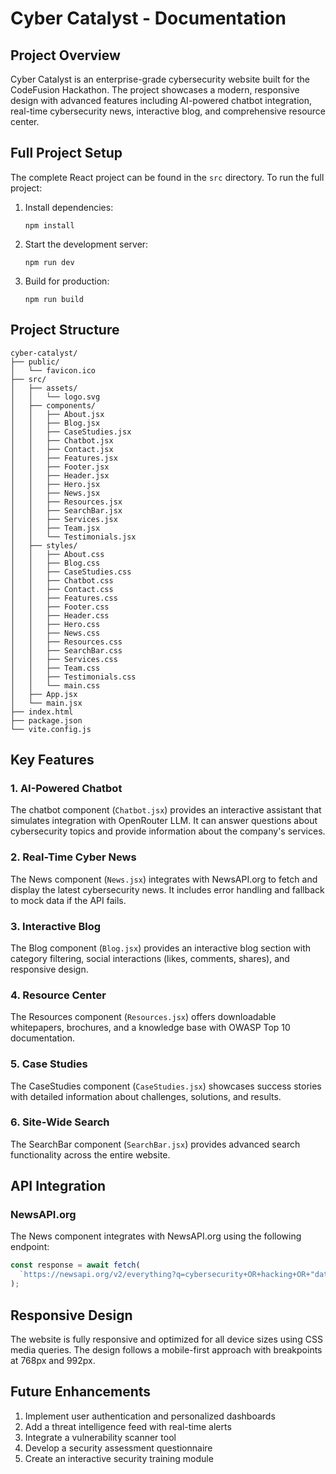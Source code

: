 # Cyber Catalyst - Documentation

## Project Overview

Cyber Catalyst is an enterprise-grade cybersecurity website built for the CodeFusion Hackathon. The project showcases a modern, responsive design with advanced features including AI-powered chatbot integration, real-time cybersecurity news, interactive blog, and comprehensive resource center.

## Full Project Setup

The complete React project can be found in the `src` directory. To run the full project:

1. Install dependencies:
   ```
   npm install
   ```

2. Start the development server:
   ```
   npm run dev
   ```

3. Build for production:
   ```
   npm run build
   ```

## Project Structure

```
cyber-catalyst/
├── public/
│   └── favicon.ico
├── src/
│   ├── assets/
│   │   └── logo.svg
│   ├── components/
│   │   ├── About.jsx
│   │   ├── Blog.jsx
│   │   ├── CaseStudies.jsx
│   │   ├── Chatbot.jsx
│   │   ├── Contact.jsx
│   │   ├── Features.jsx
│   │   ├── Footer.jsx
│   │   ├── Header.jsx
│   │   ├── Hero.jsx
│   │   ├── News.jsx
│   │   ├── Resources.jsx
│   │   ├── SearchBar.jsx
│   │   ├── Services.jsx
│   │   ├── Team.jsx
│   │   └── Testimonials.jsx
│   ├── styles/
│   │   ├── About.css
│   │   ├── Blog.css
│   │   ├── CaseStudies.css
│   │   ├── Chatbot.css
│   │   ├── Contact.css
│   │   ├── Features.css
│   │   ├── Footer.css
│   │   ├── Header.css
│   │   ├── Hero.css
│   │   ├── News.css
│   │   ├── Resources.css
│   │   ├── SearchBar.css
│   │   ├── Services.css
│   │   ├── Team.css
│   │   ├── Testimonials.css
│   │   └── main.css
│   ├── App.jsx
│   └── main.jsx
├── index.html
├── package.json
└── vite.config.js
```

## Key Features

### 1. AI-Powered Chatbot

The chatbot component (`Chatbot.jsx`) provides an interactive assistant that simulates integration with OpenRouter LLM. It can answer questions about cybersecurity topics and provide information about the company's services.

### 2. Real-Time Cyber News

The News component (`News.jsx`) integrates with NewsAPI.org to fetch and display the latest cybersecurity news. It includes error handling and fallback to mock data if the API fails.

### 3. Interactive Blog

The Blog component (`Blog.jsx`) provides an interactive blog section with category filtering, social interactions (likes, comments, shares), and responsive design.

### 4. Resource Center

The Resources component (`Resources.jsx`) offers downloadable whitepapers, brochures, and a knowledge base with OWASP Top 10 documentation.

### 5. Case Studies

The CaseStudies component (`CaseStudies.jsx`) showcases success stories with detailed information about challenges, solutions, and results.

### 6. Site-Wide Search

The SearchBar component (`SearchBar.jsx`) provides advanced search functionality across the entire website.

## API Integration

### NewsAPI.org

The News component integrates with NewsAPI.org using the following endpoint:

```javascript
const response = await fetch(
  `https://newsapi.org/v2/everything?q=cybersecurity+OR+hacking+OR+"data+breach"&language=en&sortBy=publishedAt&pageSize=4&apiKey=${apiKey}`
);
```

## Responsive Design

The website is fully responsive and optimized for all device sizes using CSS media queries. The design follows a mobile-first approach with breakpoints at 768px and 992px.

## Future Enhancements

1. Implement user authentication and personalized dashboards
2. Add a threat intelligence feed with real-time alerts
3. Integrate a vulnerability scanner tool
4. Develop a security assessment questionnaire
5. Create an interactive security training module
